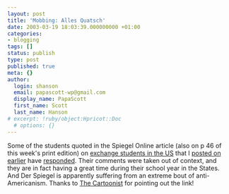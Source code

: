 ```yaml
---
layout: post
title: 'Mobbing: Alles Quatsch'
date: 2003-03-19 18:03:39.000000000 +01:00
categories:
- blogging
tags: []
status: publish
type: post
published: true
meta: {}
author:
  login: shanson
  email: papascott-wp@gmail.com
  display_name: PapaScott
  first_name: Scott
  last_name: Hanson
# excerpt: !ruby/object:Hpricot::Doc
  # options: {}
---
```

<p>Some of the students quoted in the Spiegel Online article (also on p 46 of this week's print edition) on <a href="http://www.spiegel.de/spiegel/0,1518,240473,00.html">exchange students in the US</a> that I <a href="/2003/03/17/2125.php">posted on earlier</a> have <a title="TASTE - Presse-Infos" href="http://www.tastenet.de/spiegel.html">responded</a>. Their comments were taken out of context, and they are in fact having a great time during their school year in the States. And Der Spiegel is apparently suffering from an extreme bout of anti-Americanism. Thanks to <a href="http://radio.weblogs.com/0113064/">The Cartoonist</a> for pointing out the link!</p>
